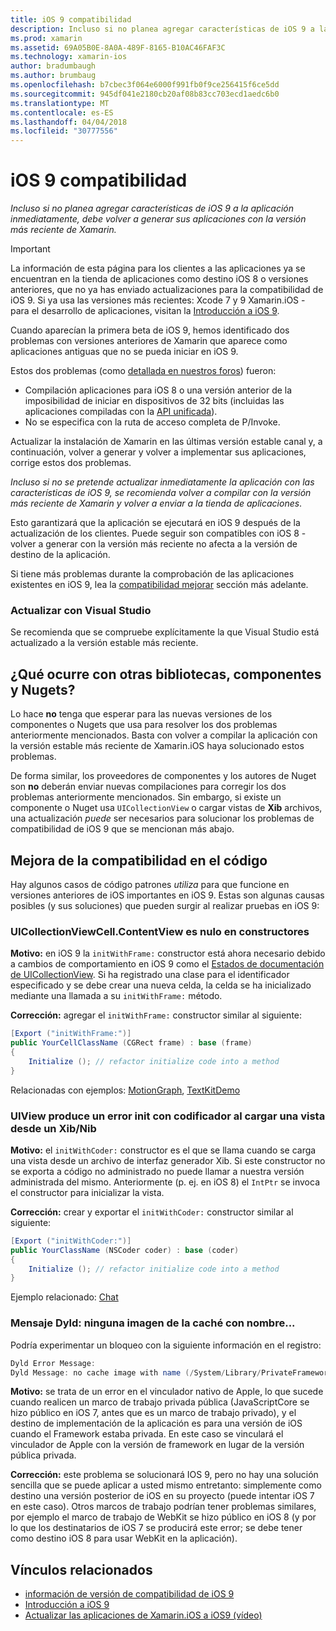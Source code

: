 ```yaml
---
title: iOS 9 compatibilidad
description: Incluso si no planea agregar características de iOS 9 a la aplicación inmediatamente, debe volver a generar sus aplicaciones con la versión más reciente de Xamarin.
ms.prod: xamarin
ms.assetid: 69A05B0E-8A0A-489F-8165-B10AC46FAF3C
ms.technology: xamarin-ios
author: bradumbaugh
ms.author: brumbaug
ms.openlocfilehash: b7cbec3f064e6000f991fb0f9ce256415f6ce5dd
ms.sourcegitcommit: 945df041e2180cb20af08b83cc703ecd1aedc6b0
ms.translationtype: MT
ms.contentlocale: es-ES
ms.lasthandoff: 04/04/2018
ms.locfileid: "30777556"
---
```

# <a name="ios-9-compatibility"></a>iOS 9 compatibilidad

_Incluso si no planea agregar características de iOS 9 a la aplicación inmediatamente, debe volver a generar sus aplicaciones con la versión más reciente de Xamarin._

> [!IMPORTANT]
> La información de esta página para los clientes a las aplicaciones ya se encuentran en la tienda de aplicaciones como destino iOS 8 o versiones anteriores, que no ya has enviado actualizaciones para la compatibilidad de iOS 9. Si ya usa las versiones más recientes: Xcode 7 y 9 Xamarin.iOS - para el desarrollo de aplicaciones, visitan la [Introducción a iOS 9](~/ios/platform/introduction-to-ios9/index.md).

Cuando aparecían la primera beta de iOS 9, hemos identificado dos problemas con versiones anteriores de Xamarin que aparece como aplicaciones antiguas que no se pueda iniciar en iOS 9.

Estos dos problemas (como [detallada en nuestros foros](http://forums.xamarin.com/discussion/comment/131529/#Comment_131529)) fueron:

- Compilación aplicaciones para iOS 8 o una versión anterior de la imposibilidad de iniciar en dispositivos de 32 bits (incluidas las aplicaciones compiladas con la [API unificada](~/cross-platform/macios/unified/index.md)).
- No se especifica con la ruta de acceso completa de P/Invoke.

Actualizar la instalación de Xamarin en las últimas versión estable canal y, a continuación, volver a generar y volver a implementar sus aplicaciones, corrige estos dos problemas.

_Incluso si no se pretende actualizar inmediatamente la aplicación con las características de iOS 9, se recomienda volver a compilar con la versión más reciente de Xamarin y volver a enviar a la tienda de aplicaciones_.



Esto garantizará que la aplicación se ejecutará en iOS 9 después de la actualización de los clientes.
Puede seguir son compatibles con iOS 8 - volver a generar con la versión más reciente no afecta a la versión de destino de la aplicación.

Si tiene más problemas durante la comprobación de las aplicaciones existentes en iOS 9, lea la [compatibilidad mejorar](#compat) sección más adelante.


### <a name="updating-with-visual-studio"></a>Actualizar con Visual Studio

Se recomienda que se compruebe explícitamente la que Visual Studio está actualizado a la versión estable más reciente.

## <a name="what-about-components-nugets-and-other-libraries"></a>¿Qué ocurre con otras bibliotecas, componentes y Nugets?

Lo hace **no** tenga que esperar para las nuevas versiones de los componentes o Nugets que usa para resolver los dos problemas anteriormente mencionados.
Basta con volver a compilar la aplicación con la versión estable más reciente de Xamarin.iOS haya solucionado estos problemas.

De forma similar, los proveedores de componentes y los autores de Nuget son **no** deberán enviar nuevas compilaciones para corregir los dos problemas anteriormente mencionados. Sin embargo, si existe un componente o Nuget usa `UICollectionView` o cargar vistas de **Xib** archivos, una actualización *puede* ser necesarios para solucionar los problemas de compatibilidad de iOS 9 que se mencionan más abajo.


<a name="compat" />

## <a name="improving-compatibility-in-your-code"></a>Mejora de la compatibilidad en el código

Hay algunos casos de código patrones *utiliza* para que funcione en versiones anteriores de iOS importantes en iOS 9. Estas son algunas causas posibles (y sus soluciones) que pueden surgir al realizar pruebas en iOS 9:

### <a name="uicollectionviewcellcontentview-is-null-in-constructors"></a>UICollectionViewCell.ContentView es nulo en constructores

**Motivo:** en iOS 9 la `initWithFrame:` constructor está ahora necesario debido a cambios de comportamiento en iOS 9 como el [Estados de documentación de UICollectionView](https://developer.apple.com/library/ios/documentation/UIKit/Reference/UICollectionView_class/#//apple_ref/occ/instm/UICollectionView/dequeueReusableCellWithReuseIdentifier:forIndexPath). Si ha registrado una clase para el identificador especificado y se debe crear una nueva celda, la celda se ha inicializado mediante una llamada a su `initWithFrame:` método.

**Corrección:** agregar el `initWithFrame:` constructor similar al siguiente:

```csharp
[Export ("initWithFrame:")]
public YourCellClassName (CGRect frame) : base (frame)
{
    Initialize (); // refactor initialize code into a method
}
```

Relacionadas con ejemplos: [MotionGraph](https://github.com/xamarin/monotouch-samples/commit/3c1b7a4170c001e7290db9babb2b7a6dddeb8bcb), [TextKitDemo](https://github.com/xamarin/monotouch-samples/commit/23ea01b37326963b5ebf68bbcc1edd51c66a28d6)



### <a name="uiview-fails-to-init-with-coder-when-loading-a-view-from-a-xibnib"></a>UIView produce un error init con codificador al cargar una vista desde un Xib/Nib

**Motivo:** el `initWithCoder:` constructor es el que se llama cuando se carga una vista desde un archivo de interfaz generador Xib. Si este constructor no se exporta a código no administrado no puede llamar a nuestra versión administrada del mismo. Anteriormente (p. ej. en iOS 8) el `IntPtr` se invoca el constructor para inicializar la vista.

**Corrección:** crear y exportar el `initWithCoder:` constructor similar al siguiente:

```csharp
[Export ("initWithCoder:")]
public YourClassName (NSCoder coder) : base (coder)
{
    Initialize (); // refactor initialize code into a method
}
```

Ejemplo relacionado: [Chat](https://github.com/xamarin/monotouch-samples/commit/7b81138d52e5f3f1aa3769fcb08f46122e9b6a88)


### <a name="dyld-message-no-cache-image-with-name"></a>Mensaje Dyld: ninguna imagen de la caché con nombre...

Podría experimentar un bloqueo con la siguiente información en el registro:

```csharp
Dyld Error Message:
Dyld Message: no cache image with name (/System/Library/PrivateFrameworks/JavaScriptCore.framework/JavaScriptCore)
```

**Motivo:** se trata de un error en el vinculador nativo de Apple, lo que sucede cuando realicen un marco de trabajo privada pública (JavaScriptCore se hizo público en iOS 7, antes que es un marco de trabajo privado), y el destino de implementación de la aplicación es para una versión de iOS cuando el Framework estaba privada. En este caso se vinculará el vinculador de Apple con la versión de framework en lugar de la versión pública privada.

**Corrección:** este problema se solucionará IOS 9, pero no hay una solución sencilla que se puede aplicar a usted mismo entretanto: simplemente como destino una versión posterior de iOS en su proyecto (puede intentar iOS 7 en este caso). Otros marcos de trabajo podrían tener problemas similares, por ejemplo el marco de trabajo de WebKit se hizo público en iOS 8 (y por lo que los destinatarios de iOS 7 se producirá este error; se debe tener como destino iOS 8 para usar WebKit en la aplicación).



## <a name="related-links"></a>Vínculos relacionados

- [información de versión de compatibilidad de iOS 9](https://releases.xamarin.com/ios-hotfix-for-ios-9-preview-xcode-6/)
- [Introducción a iOS 9](~/ios/platform/introduction-to-ios9/index.md)
- [Actualizar las aplicaciones de Xamarin.iOS a iOS9 (vídeo)](https://university.xamarin.com/lightninglectures/Updating-your-XamariniOS-apps-to-iOS9)
